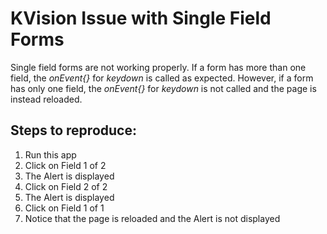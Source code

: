 # KVision Issue with Single Field Forms

Single field forms are not working properly. If a form has more than one field, the
*onEvent{}* for *keydown* is called as expected. However, if a form has only one field,
the *onEvent{}* for *keydown* is not called and the page is instead reloaded.

## Steps to reproduce:

1) Run this app
2) Click on Field 1 of 2
3) The Alert is displayed
4) Click on Field 2 of 2
5) The Alert is displayed
6) Click on Field 1 of 1
7) Notice that the page is reloaded and the Alert is not displayed